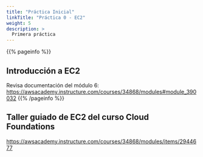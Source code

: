 ```yaml
---
title: "Práctica Inicial"
linkTitle: "Práctica 0 - EC2"
weight: 5
description: >
  Primera práctica
---
```


{{% pageinfo %}}
## Introducción a EC2

Revisa documentación del módulo 6: https://awsacademy.instructure.com/courses/34868/modules#module_390032
{{% /pageinfo %}}

## Taller guiado de EC2 del curso Cloud Foundations

https://awsacademy.instructure.com/courses/34868/modules/items/2944677
